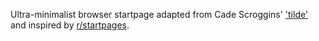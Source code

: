 Ultra-minimalist browser startpage adapted from Cade Scroggins' ['tilde'](https://github.com/cadejscroggins/tilde) and inspired by [r/startpages](https://reddit.com/r/startpages).
